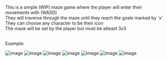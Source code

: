 This is a simple (WIP) maze game where the player will enter their movements with (WASD) 
<br>They will traverse through the maze until they reach the goals marked by 'x'
<br>They can choose any character to be their icon
<br>The maze will be set by the player but must be atleast 3x3

<br>Example:<br>

![image](https://github.com/Mansoor-Zafar/Coding_Projects/assets/145301137/4eeea0f1-fc04-489f-84fe-97064f2c51ee)
![image](https://github.com/Mansoor-Zafar/Coding_Projects/assets/145301137/bc9cd361-fa89-449a-886e-7fe6de2993d8)
![image](https://github.com/Mansoor-Zafar/Coding_Projects/assets/145301137/449b4dba-958e-4b5b-a90f-6aac9e8f7d6b)
![image](https://github.com/Mansoor-Zafar/Coding_Projects/assets/145301137/867d5452-4032-4c38-a348-a5933430a6af)
![image](https://github.com/Mansoor-Zafar/Coding_Projects/assets/145301137/fb7779e9-92d2-4836-be3c-f08b27c428a4)
![image](https://github.com/Mansoor-Zafar/Coding_Projects/assets/145301137/8ba82806-a374-4268-8188-26be4c77de18)
![image](https://github.com/Mansoor-Zafar/Coding_Projects/assets/145301137/0ad409de-a8f0-455a-a37c-30c0298a55dd)

